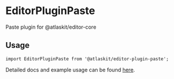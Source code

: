 # EditorPluginPaste

Paste plugin for @atlaskit/editor-core

## Usage

`import EditorPluginPaste from '@atlaskit/editor-plugin-paste';`

Detailed docs and example usage can be found [here](https://atlaskit.atlassian.com/packages/editor/editor-plugin-paste).
